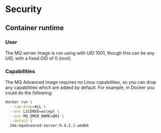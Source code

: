 # Security

## Container runtime

### User

The MQ server image is run using with UID 1001, though this can be any UID, with a fixed GID of 0 (root).

### Capabilities

The MQ Advanced image requires no Linux capabilities, so you can drop any capabilities which are added by default.  For example, in Docker you could do the following:

```sh
docker run \
  --cap-drop=ALL \
  --env LICENSE=accept \
  --env MQ_QMGR_NAME=QM1 \
  --detach \
  ibm-mqadvanced-server:9.4.2.1-amd64
```

